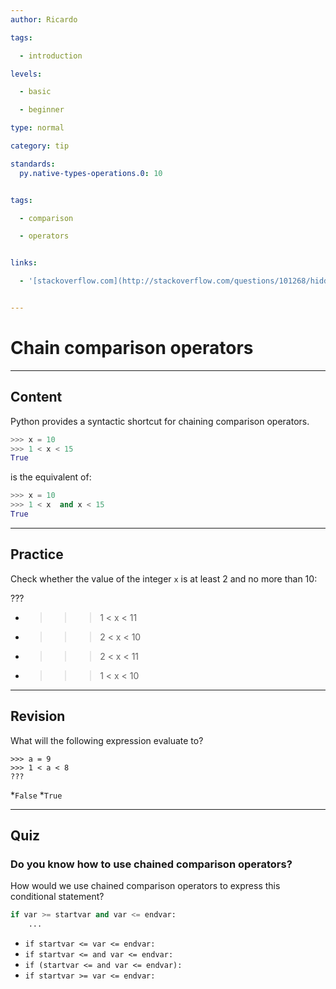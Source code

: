 ```yaml
---
author: Ricardo

tags:

  - introduction

levels:

  - basic

  - beginner

type: normal

category: tip

standards:
  py.native-types-operations.0: 10


tags:

  - comparison

  - operators


links:

  - '[stackoverflow.com](http://stackoverflow.com/questions/101268/hidden-features-of-python){website}'


---
```


# Chain comparison operators

---
## Content

Python provides a syntactic shortcut for chaining comparison operators.


```python
>>> x = 10
>>> 1 < x < 15
True
```

is the equivalent of:
```python
>>> x = 10
>>> 1 < x  and x < 15
True
```

---
## Practice

Check whether the value of the integer `x` is at least 2 and no more than 10:

???

* >>> 1 < x < 11
* >>> 2 < x < 10
* >>> 2 < x < 11
* >>> 1 < x < 10

---
## Revision

What will the following expression evaluate to?
```
>>> a = 9
>>> 1 < a < 8
???
```

*`False`
*`True`

---
## Quiz

### Do you know how to use chained comparison operators?


How would we use chained comparison operators to express this conditional statement?

```python
if var >= startvar and var <= endvar:
    ...
```


- `if startvar <= var <= endvar:`
- `if startvar <= and var <= endvar:`
- `if (startvar <= and var <= endvar):`
- `if startvar >= var <= endvar:`
